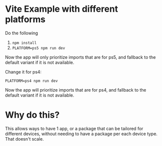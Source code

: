 # Vite Example with different platforms

Do the following

1. `npm install`
2. `PLATFORM=ps5 npm run dev`

Now the app will only prioritize imports that are for ps5, and fallback to the default variant if it is not available.

Change it for ps4:

```
PLATFORM=ps4 npm run dev
```

Now the app will prioritize imports that are for ps4, and fallback to the default variant if it is not available.

# Why do this?

This allows ways to have 1 app, or a package that can be tailored for different devices, without needing to have a package per each device type. That doesn't scale.
